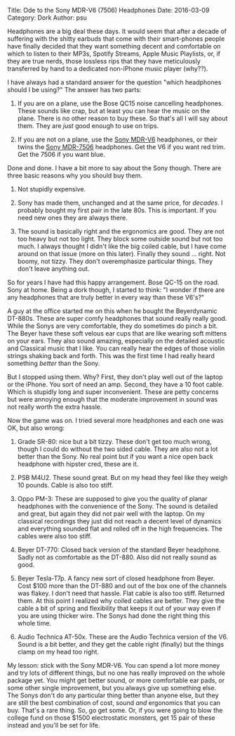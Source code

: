 Title: Ode to the Sony MDR-V6 (7506) Headphones
Date: 2016-03-09
Category: Dork
Author: psu

Headphones are a big deal these days. It would seem that after a decade of suffering with the shitty earbuds that come with their smart-phones people have finally decided that they want something decent and comfortable on which to listen to their MP3s, Spotify Streams, Apple Music Playlists, or, if they are true nerds, those lossless rips that they have meticulously transferred by hand to a dedicated non-iPhone music player (why??).

I have always had a standard answer for the question "which headphones should  I be using?" The answer has two parts:

1. If you are on a plane, use the Bose QC15 noise cancelling headphones. These sounds like crap, but at least you can hear the music on the plane. There is no other reason to buy these. So that's all I will say about them. They are *just* good enough to use on trips.

2. If you are not on a plane, use the <a href="http://www.amazon.com/Sony-MDRV6-Studio-Monitor-Headphones/dp/B00001WRSJ">Sony MDR-V6</a> headphones, or their twins the <a href="http://www.amazon.com/gp/product/B000AJIF4E/">Sony MDR-7506</a> headphones. Get the V6 if you want red trim. Get the 7506 if you want blue.

Done and done. I have a bit more to say about the Sony though. There are three basic reasons why you should buy them.

1. Not stupidly expensive.

2. Sony has made them, unchanged and at the same price, for *decades*. I probably bought my first pair in the late 80s. This is important. If you need new ones they are always there.

3. The sound is basically right and the ergonomics are good. They are not too heavy but not too light. They block some outside sound but not too much. I always thought I didn't like the big coiled cable, but I have come around on that issue (more on this later). Finally they sound ... right. Not boomy, not tizzy. They don't overemphasize particular things. They don't leave anything out. 

So for years I have had this happy arrangement. Bose QC-15 on the road. Sony at home. Being a dork though, I started to think: "I wonder if there are any headphones that are truly better in every way than these V6's?"

A guy at the office started me on this when he bought the Beyerdynamic DT-880s. These are super comfy headphones that sound really really good. While the Sonys are very comfortable, they do sometimes do pinch a bit. The Beyer have these soft velous ear cups that are like wearing soft mittens on your ears. They also sound amazing, especially on the detailed acoustic and Classical music that I like. You can really hear the edges of those violin strings shaking back and forth. This was the first time I had really heard something *better* than the Sony.

But I stopped using them. Why? First, they don't play well out of the laptop or the iPhone. You sort of need an amp. Second, they have a 10 foot cable. Which is stupidly long and super inconvenient. These are petty concerns but were annoying enough that the moderate improvement in sound was not really worth the extra hassle.

Now the game was on. I tried several more headphones and each one was OK, but also wrong:

1. Grade SR-80: nice but a bit tizzy. These don't get too much wrong, though I could do without the two sided cable. They are also not a lot better than the Sony. No real point but if you want a nice open back headphone with hipster cred, these are it.

2. PSB M4U2. These sound great. But on my head they feel like they weigh 10 pounds. Cable is also too stiff.

3. Oppo PM-3: These are supposed to give you the quality of planar headphones with the convenience of the Sony. The sound is detailed and great, but again they did not pair well with the laptop. On my classical recordings they just did not reach a decent level of dynamics and everything sounded flat and rolled off in the high frequencies. The cables were also too stiff.

4. Beyer DT-770: Closed back version of the standard Beyer headphone. Sadly not as comfortable as the DT-880. Also did not really sound as good.

5. Beyer Tesla-T7p. A fancy new sort of closed headphone from Beyer. Cost $100 more than the DT-880 and out of the box one of the channels was flakey. I don't need that hassle. Flat cable is also too stiff. Returned them. At this point I realized why coiled cables are better. They give the cable a bit of spring and flexibility that keeps it out of your way even if you are using thicker wire. The Sonys had done the right thing this whole time.

6. Audio Technica AT-50x. These are the Audio Technica version of the V6. Sound is a bit better, and they get the cable right (finally) but the things clamp on my head too right.

My lesson: stick with the Sony MDR-V6. You can spend a lot more money and try lots of different things, but no one has really improved on the whole package yet. You might get better sound, or more comfortable ear pads, or some other single improvement, but you always give up something else. The Sonys don't do any particular thing better than anyone else, but they are still the best combination of cost, sound *and* ergonomics that you can buy. That's a rare thing. So, go get some. Or, if you were going to blow the college fund on those $1500 electrostatic monsters, get 15 pair of these instead and you'll be set for life.




